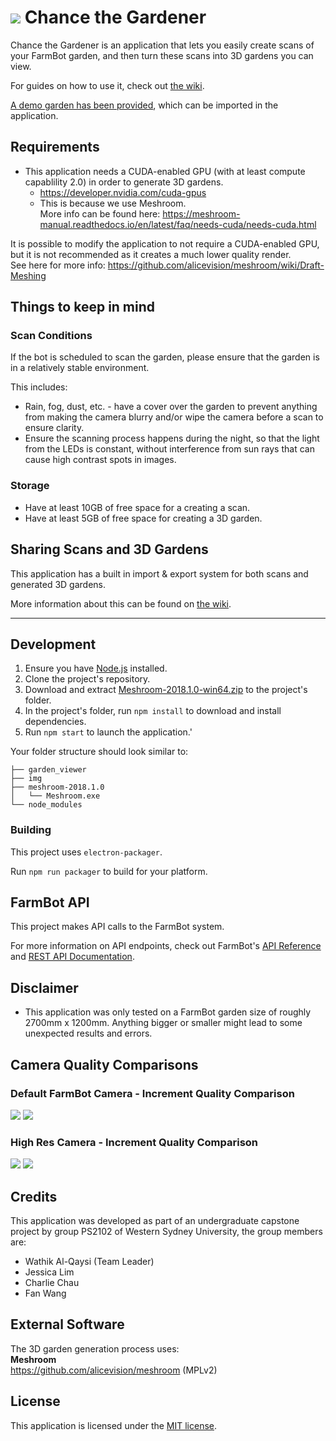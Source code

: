 # ![](https://raw.githubusercontent.com/jonathonwolfe/chance-the-gardener/master/img/Chance-the-Gardener_logo_icon.png) Chance the Gardener
Chance the Gardener is an application that lets you easily create scans of your FarmBot garden, and then turn these scans into 3D gardens you can view.

For guides on how to use it, check out [the wiki](https://github.com/jonathonwolfe/chance-the-gardener/wiki).

[A demo garden has been provided](), which can be imported in the application.

## Requirements
- This application needs a CUDA-enabled GPU (with at least compute capablility 2.0) in order to generate 3D gardens.  
	- https://developer.nvidia.com/cuda-gpus
	- This is because we use Meshroom.  
	More info can be found here: https://meshroom-manual.readthedocs.io/en/latest/faq/needs-cuda/needs-cuda.html

It is possible to modify the application to not require a CUDA-enabled GPU, but it is not recommended as it creates a much lower quality render.  
See here for more info: https://github.com/alicevision/meshroom/wiki/Draft-Meshing

## Things to keep in mind
### Scan Conditions
If the bot is scheduled to scan the garden, please ensure that the garden is in a relatively stable environment. 

This includes:
- Rain, fog, dust, etc. - have a cover over the garden to prevent anything from making the camera blurry and/or wipe the camera before a scan to ensure clarity.
- Ensure the scanning process happens during the night, so that the light from the LEDs is constant, without interference from sun rays that can cause high contrast spots in images.

### Storage
- Have at least 10GB of free space for a creating a scan.
- Have at least 5GB of free space for creating a 3D garden.

## Sharing Scans and 3D Gardens
This application has a built in import & export system for both scans and generated 3D gardens. 

More information about this can be found on [the wiki](https://github.com/jonathonwolfe/chance-the-gardener/wiki).

---

## Development
1. Ensure you have [Node.js](https://nodejs.org/en/download/) installed. 
2. Clone the project's repository.
3. Download and extract [Meshroom-2018.1.0-win64.zip](https://github.com/alicevision/meshroom/releases/tag/v2018.1.0) to the project's folder.
4. In the project's folder, run `npm install` to download and install dependencies.
5. Run `npm start` to launch the application.'

Your folder structure should look similar to: 

	├── garden_viewer
	├── img
	├── meshroom-2018.1.0
	│	└── Meshroom.exe
	└── node_modules

### Building
This project uses `electron-packager`. 

Run `npm run packager` to build for your platform.

## FarmBot API
This project makes API calls to the FarmBot system. 

For more information on API endpoints, check out FarmBot's [API Reference](https://hexdocs.pm/farmbot/api-reference.html) and [REST API Documentation](https://developer.farm.bot/v14/Documentation/web-app/rest-api).

## Disclaimer
- This application was only tested on a FarmBot garden size of roughly 2700mm x 1200mm. Anything bigger or smaller might lead to some unexpected results and errors.

## Camera Quality Comparisons
### Default FarmBot Camera - Increment Quality Comparison
![](https://raw.githubusercontent.com/jonathonwolfe/chance-the-gardener/master/img/Render-Quality-Comparison-Using-the-default-Farmbot-camera.png)
![](https://raw.githubusercontent.com/jonathonwolfe/chance-the-gardener/master/img/Render-Quality-Comparison-Using-the-default-Farmbot-camera-2.png)

### High Res Camera - Increment Quality Comparison
![](https://raw.githubusercontent.com/jonathonwolfe/chance-the-gardener/master/img/Render-Quality-Comparison-Using-a-high-res-camera.png)
![](https://raw.githubusercontent.com/jonathonwolfe/chance-the-gardener/master/img/Render-Quality-Comparison-Using-a-high-res-camera-2.png)

## Credits
This application was developed as part of an undergraduate capstone project by group PS2102 of Western Sydney University, the group members are:
- Wathik Al-Qaysi (Team Leader)
- Jessica Lim
- Charlie Chau
- Fan Wang

## External Software
The 3D garden generation process uses:  
**Meshroom**  
https://github.com/alicevision/meshroom (MPLv2)

## License
This application is licensed under the [MIT license](https://github.com/jonathonwolfe/chance-the-gardener/blob/master/LICENSE).